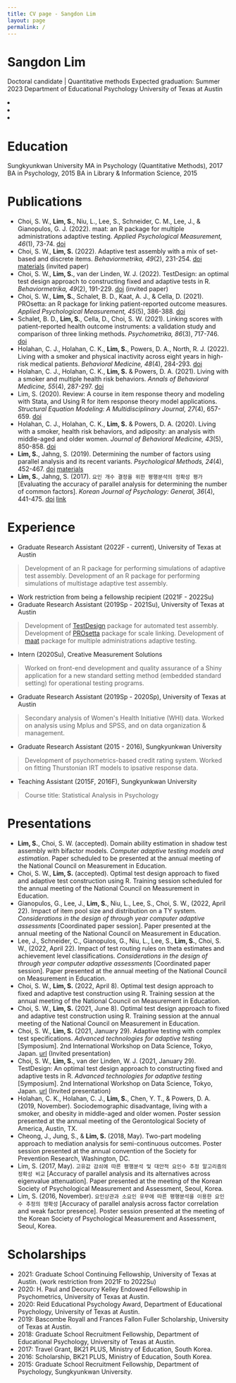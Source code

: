 ```yaml
---
title: CV page - Sangdon Lim
layout: page
permalink: /
---
```


# Sangdon Lim
Doctoral candidate | Quantitative methods
Expected graduation: Summer 2023
Department of Educational Psychology
University of Texas at Austin

<div class="icons">
    <li><a href="mailto:sangdonlim@utexas.edu"><i class="fas fa-envelope fa-2x icon"></i></a></li>
    <li><a href="https://scholar.google.com/citations?user=D-uRjKYAAAAJ&hl=en"><i class="ai ai-google-scholar ai-2x icon"></i></a></li>
    <li><a href="https://github.com/sangdonlim"><i class="fab fa-github fa-2x icon"></i></a></li>
</div>

# Education
Sungkyunkwan University
MA in Psychology (Quantitative Methods), 2017
BA in Psychology, 2015
BA in Library & Information Science, 2015

# Publications
* Choi, S. W., **Lim, S.**, Niu, L., Lee, S., Schneider, C. M., Lee, J., & Gianopulos, G. J. (2022). maat: an R package for multiple administrations adaptive testing. *Applied Psychological Measurement, 46*(1), 73-74. [doi](https://doi.org/10.1177/01466216211049212)
* Choi, S. W., **Lim, S.** (2022). Adaptive test assembly with a mix of set-based and discrete items. *Behaviormetrika, 49*(2), 231-254. [doi](https://doi.org/10.1007/s41237-021-00148-6) [materials](https://github.com/SangdonLim/mix_setbased_discrete) (invited paper)
* Choi, S. W., **Lim, S.**, van der Linden, W. J. (2022). TestDesign: an optimal test design approach to constructing fixed and adaptive tests in R. *Behaviormetrika, 49*(2), 191-229. [doi](https://doi.org/10.1007/s41237-021-00145-9) (invited paper)
* Choi, S. W., **Lim, S.**, Schalet, B. D., Kaat, A. J., & Cella, D. (2021). PROsetta: an R package for linking patient-reported outcome measures. *Applied Psychological Measurement, 45*(5), 386-388. [doi](https://doi.org/10.1177/01466216211013106)
* Schalet, B. D., **Lim, S.**, Cella, D., Choi, S. W. (2021). Linking scores with patient-reported health outcome instruments: a validation study and comparison of three linking methods. *Psychometrika, 86*(3), 717-746. [doi](https://doi.org/10.1007/s11336-021-09776-z)
* Holahan, C. J., Holahan, C. K., **Lim, S.**, Powers, D. A., North, R. J. (2022). Living with a smoker and physical inactivity across eight years in high-risk medical patients. *Behavioral Medicine, 48*(4), 284-293. [doi](https://doi.org/10.1080/08964289.2021.1889458)
* Holahan, C. J., Holahan, C. K., **Lim, S.** & Powers, D. A. (2021). Living with a smoker and multiple health risk behaviors. *Annals of Behavioral Medicine, 55*(4), 287-297. [doi](https://doi.org/10.1093/abm/kaaa059)
* Lim, S. (2020). Review: A course in item response theory and modeling with Stata, and Using R for item response theory model applications. *Structural Equation Modeling: A Multidisciplinary Journal, 27*(4), 657-659. [doi](https://doi.org/10.1080/10705511.2020.1740886)
* Holahan, C. J., Holahan, C. K., **Lim, S.** & Powers, D. A. (2020). Living with a smoker, health risk behaviors, and adiposity: an analysis with middle-aged and older women. *Journal of Behavioral Medicine, 43*(5), 850-858. [doi](https://doi.org/10.1007/s10865-019-00098-1)
* **Lim, S.**, Jahng, S. (2019). Determining the number of factors using parallel analysis and its recent variants. *Psychological Methods, 24*(4), 452-467. [doi](https://doi.org/10.1037/met0000230) [materials](https://github.com/SangdonLim/parallel_analysis)
* **Lim, S.**, Jahng, S. (2017). `요인 개수 결정을 위한 평행분석의 정확성 평가` [Evaluating the accuracy of parallel analysis for determining the number of common factors]. *Korean Journal of Psychology: General, 36*(4), 441-475. [doi](https://doi.org/10.22257/kjp.2017.09.36.4.441) [link](http://www.riss.kr/link?id=A105323656)

# Experience
* Graduate Research Assistant (2022F - current), University of Texas at Austin
> Development of an R package for performing simulations of adaptive test assembly.
> Development of an R package for performing simulations of multistage adaptive test assembly.
* Work restriction from being a fellowship recipient (2021F - 2022Su)
* Graduate Research Assistant (2019Sp - 2021Su), University of Texas at Austin
> Development of [TestDesign](https://cran.r-project.org/package=TestDesign) package for automated test assembly.
> Development of [PROsetta](https://cran.r-project.org/package=PROsetta) package for scale linking.
> Development of [maat](https://cran.r-project.org/package=maat) package for multiple administrations adaptive testing.
* Intern (2020Su), Creative Measurement Solutions
> Worked on front-end development and quality assurance of a Shiny application for a new standard setting method (embedded standard setting) for operational testing programs.
* Graduate Research Assistant (2019Sp - 2020Sp), University of Texas at Austin
> Secondary analysis of Women's Health Initiative (WHI) data.
> Worked on analysis using Mplus and SPSS, and on data organization & management.
* Graduate Research Assistant (2015 - 2016), Sungkyunkwan University
> Development of psychometrics-based credit rating system.
> Worked on fitting Thurstonian IRT models to ipsative response data.
* Teaching Assistant (2015F, 2016F), Sungkyunkwan University
> Course title: Statistical Analysis in Psychology

# Presentations
* **Lim, S.**, Choi, S. W. (accepted). Domain ability estimation in shadow test assembly with bifactor models. *Computer adaptive testing models and estimation*. Paper scheduled to be presented at the annual meeting of the National Council on Measurement in Education.
* Choi, S. W., **Lim, S.** (accepted). Optimal test design approach to fixed and adaptive test construction using R. Training session scheduled for the annual meeting of the National Council on Measurement in Education.
* Gianopulos, G., Lee, J., **Lim, S.**, Niu, L., Lee, S., Choi, S. W., (2022, April 22). Impact of item pool size and distribution on a TY system. *Considerations in the design of through year computer adaptive assessments* [Coordinated paper session]. Paper presented at the annual meeting of the National Council on Measurement in Education.
* Lee, J., Schneider, C., Gianopulos, G., Niu, L., Lee, S., **Lim, S.**, Choi, S. W., (2022, April 22). Impact of test routing rules on theta estimates and achievement level classifications. *Considerations in the design of through year computer adaptive assessments* [Coordinated paper session]. Paper presented at the annual meeting of the National Council on Measurement in Education.
* Choi, S. W., **Lim, S.** (2022, April 8). Optimal test design approach to fixed and adaptive test construction using R. Training session at the annual meeting of the National Council on Measurement in Education.
* Choi, S. W., **Lim, S.** (2021, June 8). Optimal test design approach to fixed and adaptive test construction using R. Training session at the annual meeting of the National Council on Measurement in Education.
* Choi, S. W., **Lim, S.** (2021, January 29). Adaptive testing with complex test specifications. *Advanced technologies for adaptive testing* [Symposium]. 2nd International Workshop on Data Science, Tokyo, Japan. [url](http://www.ai.lab.uec.ac.jp/symposium2021/) (Invited presentation)
* Choi, S. W., **Lim, S.**, van der Linden, W. J. (2021, January 29). TestDesign: An optimal test design approach to constructing fixed and adaptive tests in R. *Advanced technologies for adaptive testing* [Symposium]. 2nd International Workshop on Data Science, Tokyo, Japan. [url](http://www.ai.lab.uec.ac.jp/symposium2021/) (Invited presentation)
* Holahan, C. K., Holahan, C. J., **Lim, S.**, Chen, Y. T., & Powers, D. A. (2019, November). Sociodemographic disadvantage, living with a smoker, and obesity in middle-aged and older women. Poster session presented at the annual meeting of the Gerontological Society of America, Austin, TX.
* Cheong, J., Jung, S., & **Lim, S.** (2018, May). Two-part modeling approach to mediation analysis for semi-continuous outcomes. Poster session presented at the annual convention of the Society for Prevention Research, Washington, DC.
* Lim, S. (2017, May). `고유값 감쇠에 따른 평행분석 및 대안적 요인수 추정 알고리즘의 정확성 비교` [Accuracy of parallel analysis and its alternatives across eigenvalue attenuation]. Paper presented at the meeting of the Korean Society of Psychological Measurement and Assessment, Seoul, Korea.
* Lim, S. (2016, November). `요인상관과 소요인 유무에 따른 평행분석을 이용한 요인 수 추정의 정확성` [Accuracy of parallel analysis across factor correlation and weak factor presence]. Poster session presented at the meeting of the Korean Society of Psychological Measurement and Assessment, Seoul, Korea.

# Scholarships
* 2021: Graduate School Continuing Fellowship, University of Texas at Austin. (work restriction from 2021F to 2022Su)
* 2020: H. Paul and Decourcy Kelley Endowed Fellowship in Psychometrics, University of Texas at Austin.
* 2020: Reid Educational Psychology Award, Department of Educational Psychology, University of Texas at Austin.
* 2019: Bascombe Royall and Frances Fallon Fuller Scholarship, University of Texas at Austin.
* 2018: Graduate School Recruitment Fellowship, Department of Educational Psychology, University of Texas at Austin.
* 2017: Travel Grant, BK21 PLUS, Ministry of Education, South Korea.
* 2016: Scholarship, BK21 PLUS, Ministry of Education, South Korea.
* 2015: Graduate School Recruitment Fellowship, Department of Psychology, Sungkyunkwan University.
